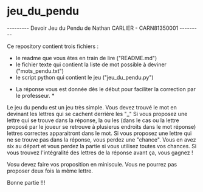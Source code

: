# jeu_du_pendu

--------- Devoir Jeu du Pendu de Nathan CARLIER - CARN81350001 ---------

Ce repository contient trois fichiers :
- le readme que vous êtes en train de lire ("README.md")
- le fichier texte qui contient la liste de mot possible à deviner ("mots_pendu.txt")
- le script python qui contient le jeu ("jeu_du_pendu.py")

* La réponse vous est donnée dès le début pour faciliter la correction par le professeur. *

Le jeu du pendu est un jeu très simple. Vous devez trouvé le mot en devinant les lettres qui se cachent derrière les "_"
Si vous proposez une lettre qui se trouve dans la réponse, la ou les (dans le cas ou la lettre proposé par le joueur se retrouve à plusierus endroits dans le mot réponse) lettres correctes apparaitront dans le mot.
Si vous proposez une lettre qui ne se trouve pas dans la réponse, vous perdez une "chance". 
Vous en avez six au départ et vous perdez la partie si vous utilisez toutes vos chances.
Si vous trouvez l'intégralité des lettres de la réponse avant ça, vous gagnez !

Vosu devez faire vos proposition en miniscule. Vous ne pourrez pas proposer deux fois la même lettre.

Bonne partie !!! 
